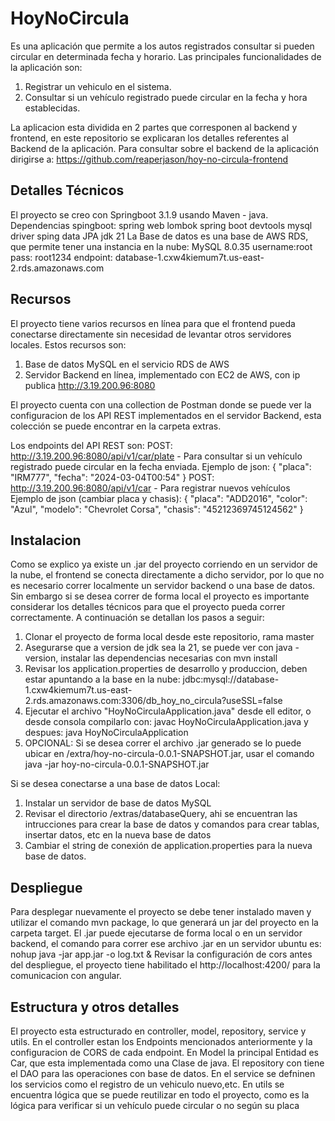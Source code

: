 # HoyNoCircula

Es una aplicación que permite a los autos registrados consultar si pueden circular en determinada fecha y horario.
Las principales funcionalidades de la aplicación son:
  1) Registrar un vehiculo en el sistema.
  2) Consultar si un vehículo registrado puede circular en la fecha y hora establecidas.

La aplicacion esta dividida en 2 partes que corresponen al backend y frontend, en este repositorio se explicaran los detalles referentes al Backend de la aplicación.
Para consultar sobre el backend de la aplicación dirigirse a: https://github.com/reaperjason/hoy-no-circula-frontend

## Detalles Técnicos

El proyecto se creo con Springboot 3.1.9 usando Maven - java.
Dependencias spingboot:
  spring web
  lombok
  spring boot devtools
  mysql driver
  sping data JPA
jdk 21
La Base de datos es una base de AWS RDS, que permite tener una instancia en la nube:
MySQL 8.0.35
username:root
pass: root1234
endpoint: database-1.cxw4kiemum7t.us-east-2.rds.amazonaws.com

## Recursos

El proyecto tiene varios recursos en línea para que el frontend pueda conectarse directamente sin necesidad de levantar otros servidores locales.
Estos recursos son: 
  1) Base de datos MySQL en el servicio RDS de AWS
  2) Servidor Backend en línea, implementado con EC2 de AWS, con ip publica http://3.19.200.96:8080

El proyecto cuenta con una collection de Postman donde se puede ver la configuracion de los API REST implementados en el servidor Backend, esta colección
se puede encontrar en la carpeta extras.

Los endpoints del API REST son:
POST: http://3.19.200.96:8080/api/v1/car/plate -  Para consultar si un vehículo registrado puede circular en la fecha enviada.
Ejemplo de json: 
{
    "placa": "IRM777",
    "fecha": "2024-03-04T00:54"
}
POST: http://3.19.200.96:8080/api/v1/car - Para registrar nuevos vehículos
Ejemplo de json (cambiar placa y chasis):
{
    "placa": "ADD2016",
    "color": "Azul",
    "modelo": "Chevrolet Corsa",
    "chasis": "45212369745124562"
}

## Instalacion

Como se explico ya existe un .jar del proyecto corriendo en un servidor de la nube, el frontend se conecta directamente a dicho servidor, por lo que no es necesario correr localmente un servidor backend
o una base de datos.
Sin embargo si se desea correr de forma local el proyecto es importante considerar los detalles técnicos para que el proyecto pueda correr correctamente.
A continuación se detallan los pasos a seguir:
  1) Clonar el proyecto de forma local desde este repositorio, rama master
  2) Asegurarse que a version de jdk sea la 21, se puede ver con java -version, instalar las dependencias necesarias con mvn install
  3) Revisar los application.properties de desarrollo y produccion, deben estar apuntando a la base en la nube: jdbc:mysql://database-1.cxw4kiemum7t.us-east-2.rds.amazonaws.com:3306/db_hoy_no_circula?useSSL=false
  4) Ejecutar el archivo "HoyNoCirculaApplication.java" desde ell editor, o desde consola compilarlo con: javac HoyNoCirculaApplication.java y despues: java HoyNoCirculaApplication
  5) OPCIONAL: Si se desea correr el archivo .jar generado se lo puede ubicar en /extra/hoy-no-circula-0.0.1-SNAPSHOT.jar, usar el comando java -jar hoy-no-circula-0.0.1-SNAPSHOT.jar

Si se desea conectarse a una base de datos Local:
  1) Instalar un servidor de base de datos MySQL
  2) Revisar el directorio /extras/databaseQuery, ahi se encuentran las intrucciones para crear la base de datos y comandos para crear tablas, insertar datos, etc en la nueva base de datos
  3) Cambiar el string de conexión de application.properties para la nueva base de datos.

## Despliegue

Para desplegar nuevamente el proyecto se debe tener instalado maven y utilizar el comando mvn package, lo que generará un jar del proyecto en la carpeta target.
El .jar puede ejecutarse de forma local o en un servidor backend, el comando para correr ese archivo .jar en un servidor ubuntu es: nohup java -jar app.jar -o log.txt &
Revisar la configuración de cors antes del despliegue, el proyecto tiene habilitado el http://localhost:4200/ para la comunicacion con angular.

## Estructura y otros detalles

El proyecto esta estructurado en controller, model, repository, service y utils.
En el controller estan los Endpoints mencionados anteriormente y la configuracion de CORS de cada endpoint.
En Model la principal Entidad es Car, que esta implementada como una Clase de java.
El repository con tiene el DAO para las operaciones con base de datos.
En el service se defninen los servicios como el registro de un vehiculo nuevo,etc.
En utils se encuentra lógica que se puede reutilizar en todo el proyecto, como es la lógica para verificar si un vehículo puede circular o no según su placa
